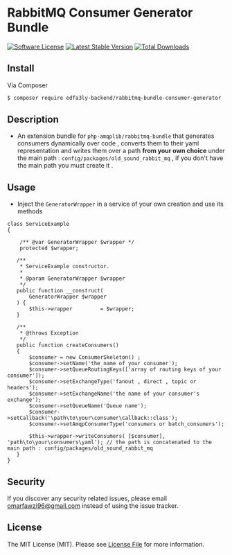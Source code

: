 # RabbitMQ Consumer Generator Bundle

[![Software License][ico-license]](LICENSE.md)
[![Latest Stable Version](https://poser.pugx.org/edfa3ly-backend/rabbitmq-bundle-consumer-generator/v/stable)](https://packagist.org/packages/edfa3ly-backend/rabbitmq-bundle-consumer-generator)
[![Total Downloads](https://poser.pugx.org/edfa3ly-backend/rabbitmq-bundle-consumer-generator/downloads)](https://packagist.org/packages/edfa3ly-backend/rabbitmq-bundle-consumer-generator)
## Install

Via Composer

``` bash
$ composer require edfa3ly-backend/rabbitmq-bundle-consumer-generator
```

## Description 
* An extension bundle for `php-amqplib/rabbitmq-bundle` that generates consumers dynamically over code , converts them to their yaml representation and writes them over a path **from your own choice** under the main path : `config/packages/old_sound_rabbit_mq` , 
if you don't have the main path you must create it .
## Usage

* Inject the `GeneratorWrapper` in a service of your own creation and use its methods 
```
class ServiceExample
{  

    /** @var GeneratorWrapper $wrapper */
    protected $wrapper;
   
   /**
    * ServiceExample constructor.
    *
    * @param GeneratorWrapper $wrapper
    */
   public function __construct(
       GeneratorWrapper $wrapper
   ) {
       $this->wrapper         = $wrapper;
   }
   
   /**
    * @throws Exception
    */
   public function createConsumers()
   {
       $consumer = new ConsumerSkeleton() ;
       $consumer->setName('the name of your consumer');
       $consumer->setQueueRoutingKeys(['array of routing keys of your consumer']);
       $consumer->setExchangeType('fanout , direct , topic or headers');
       $consumer->setExchangeName('the name of your consumer's exchange');
       $consumer->setQueueName('Queue name');
       $consumer->setCallback('\path\to\your\consumer\callback::class');
       $consumer->setAmqpConsumerType('consumers or batch_consumers');
       
       $this->wrapper->writeConsumers( [$consumer], 'path\to\your\consumers\yaml'); // the path is concatenated to the main path : config/packages/old_sound_rabbit_mq
   }
}
``` 
## Security

If you discover any security related issues, please email omarfawzi96@gmail.com instead of using the issue tracker.

## License

The MIT License (MIT). Please see [License File](LICENSE.md) for more information.


[ico-license]: https://img.shields.io/badge/license-MIT-brightgreen.svg?style=flat-square